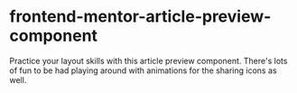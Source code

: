 # frontend-mentor-article-preview-component
Practice your layout skills with this article preview component. There's lots of fun to be had playing around with animations for the sharing icons as well.
